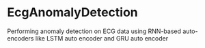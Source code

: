 # EcgAnomalyDetection
Performing anomaly detection on ECG data using RNN-based auto-encoders like LSTM auto encoder and GRU auto encoder
